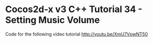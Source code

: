 Cocos2d-x v3 C++ Tutorial 34 - Setting Music Volume
===================================================

Code for the following video tutorial http://youtu.be/XmU7VpwNT50
